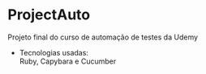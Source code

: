 # ProjectAuto
Projeto final do curso de automação de testes da Udemy
- Tecnologias usadas:
<br> Ruby, Capybara e Cucumber </br>
